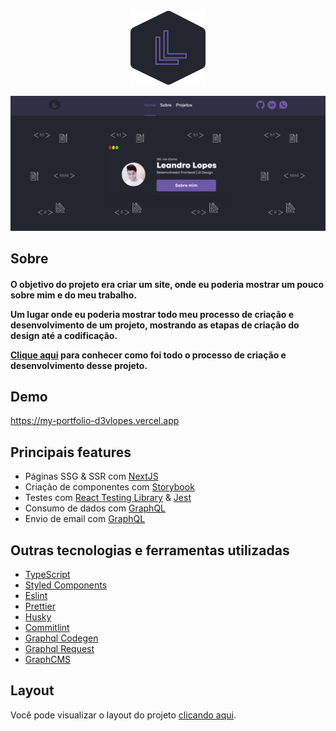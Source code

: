 <div align="center">
  <img src=".github/logo.svg" alt="Leandro Lopes">
</div>

![My Portfolio preview](.github/preview.jpg)

## Sobre
<h4 align="left">
  O objetivo do projeto era criar um site, onde eu poderia mostrar um pouco sobre mim e do meu trabalho.

  Um lugar onde eu poderia mostrar todo meu processo de criação e desenvolvimento de um projeto, mostrando as etapas de criação do design até a codificação.

  <a href="https://my-portfolio-d3vlopes.vercel.app/project/my-portfolio">Clique aqui</a> para conhecer como foi todo o processo de criação e desenvolvimento desse projeto.
</h4>

## Demo
https://my-portfolio-d3vlopes.vercel.app

## Principais features

- Páginas SSG & SSR com [NextJS](https://nextjs.org/)
- Criação de componentes com [Storybook](https://storybook.js.org/)
- Testes com [React Testing Library](https://testing-library.com/docs/react-testing-library/intro) & [Jest](https://jestjs.io/)
- Consumo de dados com [GraphQL](https://graphql.org/)
- Envio de email com [GraphQL](https://graphql.org/)


## Outras tecnologias e ferramentas utilizadas
- [TypeScript](https://www.typescriptlang.org/)
- [Styled Components](https://styled-components.com/)
- [Eslint](https://eslint.org/)
- [Prettier](https://prettier.io/)
- [Husky](https://github.com/typicode/husky)
- [Commitlint](https://commitlint.js.org/)
- [Graphql Codegen](https://www.graphql-code-generator.com/)
- [Graphql Request](https://github.com/prisma-labs/graphql-request)
- [GraphCMS](https://graphcms.com/)

## Layout
Você pode visualizar o layout do projeto <a href="https://www.figma.com/file/KIQWZ47GDrrNCIxysbEqOA/My-Portfolio?node-id=1191%3A1218" target="_blank">clicando aqui</a>.
